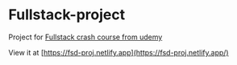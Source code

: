 # Fullstack-project

Project for [Fullstack crash course from udemy](https://www.udemy.com/course/full-stack-crash-course)

View it at [https://fsd-proj.netlify.app](https://fsd-proj.netlify.app/)